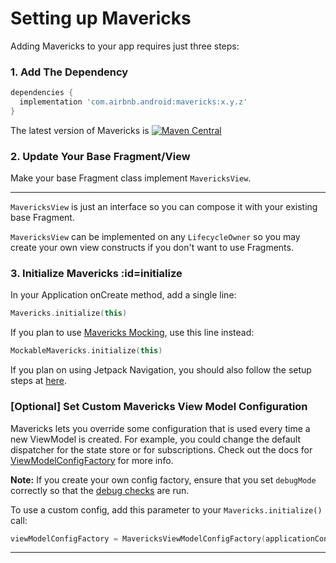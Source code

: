 # Setting up Mavericks

Adding Mavericks to your app requires just three steps:

### 1. Add The Dependency

```groovy
dependencies {
  implementation 'com.airbnb.android:mavericks:x.y.z'
}
```
The latest version of Mavericks is [![Maven Central](https://maven-badges.herokuapp.com/maven-central/com.airbnb.android/mavericks/badge.svg)](https://maven-badges.herokuapp.com/maven-central/com.airbnb.android/mavericks)


### 2. Update Your Base Fragment/View
Make your base Fragment class implement `MavericksView`.
***

`MavericksView` is just an interface so you can compose it with your existing base Fragment.

`MavericksView` can be implemented on any `LifecycleOwner` so you may create your own view constructs if you don't want to use Fragments.

### 3. Initialize Mavericks :id=initialize

In your Application onCreate method, add a single line:
```kotlin
Mavericks.initialize(this)
```

If you plan to use [Mavericks Mocking](/mocking.md), use this line instead:
```kotlin
MockableMavericks.initialize(this)
```


If you plan on using Jetpack Navigation, you should also follow the setup steps at [here](/jetpack-navigation.md).

### [Optional] Set Custom Mavericks View Model Configuration

Mavericks lets you override some configuration that is used every time a new ViewModel is created. For example, you could change the default dispatcher for the state store or for subscriptions. Check out the docs for [ViewModelConfigFactory](https://github.com/airbnb/mavericks/blob/main/mavericks/src/main/kotlin/com/airbnb/mvrx/MavericksViewModelConfigFactory.kt) for more info.

**Note:** If you create your own config factory, ensure that you set `debugMode` correctly so that the [debug checks](https://github.com/airbnb/Mavericks/wiki#debug-checks) are run.


To use a custom config, add this parameter to your `Mavericks.initialize()` call:
```kotlin
viewModelConfigFactory = MavericksViewModelConfigFactory(applicationContext)
```
***
